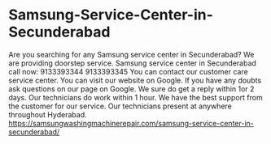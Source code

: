 # Samsung-Service-Center-in-Secunderabad
 Are you searching for any Samsung service center in Secunderabad? We are providing doorstep service. Samsung service center in Secunderabad call now: 9133393344 9133393345 You can contact our customer care service center. You can visit our website on Google. If you have any doubts ask questions on our page on Google. We sure do get a reply within 1or 2 days. Our technicians do work within 1 hour. We have the best support from the customer for our service. Our technicians present at anywhere throughout Hyderabad.  https://samsungwashingmachinerepair.com/samsung-service-center-in-secunderabad/

